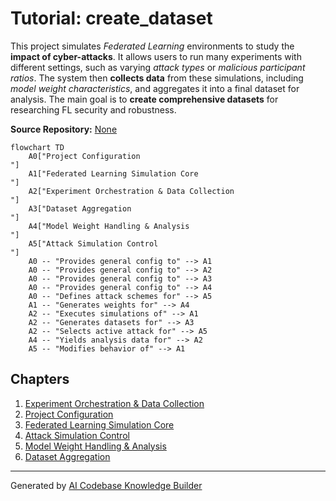 # Tutorial: create_dataset

This project simulates *Federated Learning* environments to study the **impact of cyber-attacks**.
It allows users to run many experiments with different settings, such as varying *attack types* or *malicious participant ratios*.
The system then **collects data** from these simulations, including *model weight characteristics*, and aggregates it into a final dataset for analysis.
The main goal is to **create comprehensive datasets** for researching FL security and robustness.


**Source Repository:** [None](None)

```mermaid
flowchart TD
    A0["Project Configuration
"]
    A1["Federated Learning Simulation Core
"]
    A2["Experiment Orchestration & Data Collection
"]
    A3["Dataset Aggregation
"]
    A4["Model Weight Handling & Analysis
"]
    A5["Attack Simulation Control
"]
    A0 -- "Provides general config to" --> A1
    A0 -- "Provides general config to" --> A2
    A0 -- "Provides general config to" --> A3
    A0 -- "Provides general config to" --> A4
    A0 -- "Defines attack schemes for" --> A5
    A1 -- "Generates weights for" --> A4
    A2 -- "Executes simulations of" --> A1
    A2 -- "Generates datasets for" --> A3
    A2 -- "Selects active attack for" --> A5
    A4 -- "Yields analysis data for" --> A2
    A5 -- "Modifies behavior of" --> A1
```

## Chapters

1. [Experiment Orchestration & Data Collection
](01_experiment_orchestration___data_collection_.md)
2. [Project Configuration
](02_project_configuration_.md)
3. [Federated Learning Simulation Core
](03_federated_learning_simulation_core_.md)
4. [Attack Simulation Control
](04_attack_simulation_control_.md)
5. [Model Weight Handling & Analysis
](05_model_weight_handling___analysis_.md)
6. [Dataset Aggregation
](06_dataset_aggregation_.md)


---

Generated by [AI Codebase Knowledge Builder](https://github.com/The-Pocket/Tutorial-Codebase-Knowledge)